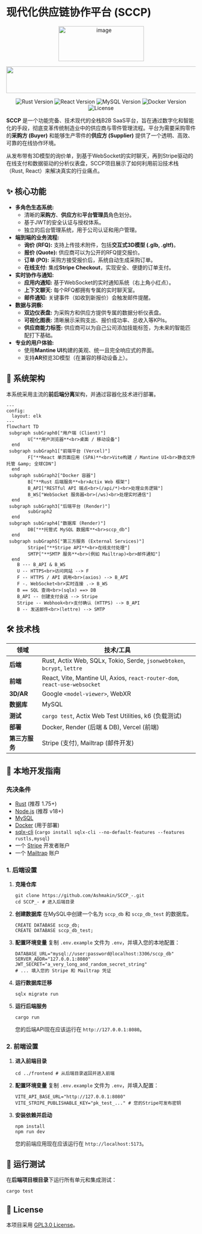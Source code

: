 # 现代化供应链协作平台 (SCCP)

<p align="center"><img width="227" height="93" alt="image" src="https://github.com/user-attachments/assets/3c6809a5-f29c-480f-b3b4-69df34cc5276" />
</p>
<p align="center"><img width="1101" height="71" alt="image" src="https://github.com/user-attachments/assets/9885b69f-cab3-4770-8d31-d5b6db712f1d" /></p>

<p align="center"> <img src="https://img.shields.io/badge/Rust-1.80-orange?style=for-the-badge&logo=rust" alt="Rust Version"> <img src="https://img.shields.io/badge/React-18-blue?style=for-the-badge&logo=react" alt="React Version"> <img src="https://img.shields.io/badge/MySQL-8.0-blue?style=for-the-badge&logo=mysql" alt="MySQL Version"> <img src="https://img.shields.io/badge/Docker-20.10-blue?style=for-the-badge&logo=docker" alt="Docker Version"> <img src="https://img.shields.io/badge/License-MIT-green?style=for-the-badge" alt="License"> </p>

**SCCP** 是一个功能完备、技术现代的全栈B2B SaaS平台，旨在通过数字化和智能化的手段，彻底变革传统制造业中的供应商与零件管理流程。平台为需要采购零件的**采购方 (Buyer)** 和能够生产零件的**供应方 (Supplier)** 提供了一个透明、高效、可靠的在线协作环境。

从发布带有3D模型的询价单，到基于WebSocket的实时聊天，再到Stripe驱动的在线支付和数据驱动的分析仪表盘，SCCP项目展示了如何利用前沿技术栈（Rust, React）来解决真实的行业痛点。

## ✨ 核心功能

- **多角色生态系统:**
  - 清晰的**采购方**、**供应方**和**平台管理员**角色划分。
  - 基于JWT的安全认证与授权体系。
  - 独立的后台管理系统，用于公司认证和用户管理。
- **端到端的业务流程:**
  - **询价 (RFQ):** 支持上传技术附件，包括**交互式3D模型 (.glb, .gltf)**。
  - **报价 (Quote):** 供应商可以为公开的RFQ提交报价。
  - **订单 (PO):** 采购方接受报价后，系统自动生成采购订单。
  - **在线支付:** 集成**Stripe Checkout**，实现安全、便捷的订单支付。
- **实时协作与通知:**
  - **应用内通知:** 基于WebSocket的实时通知系统（右上角小红点）。
  - **上下文聊天:** 每个RFQ都拥有专属的实时聊天室。
  - **邮件通知:** 关键事件（如收到新报价）会触发邮件提醒。
- **数据与洞察:**
  - **双边仪表盘:** 为采购方和供应方提供专属的数据分析仪表盘。
  - **可视化图表:** 清晰展示采购支出、报价成功率、总收入等KPIs。
  - **供应商能力标签:** 供应商可以为自己公司添加技能标签，为未来的智能匹配打下基础。
- **专业的用户体验:**
  - 使用**Mantine UI**构建的美观、统一且完全响应式的界面。
  - 支持**AR**预览3D模型（在兼容的移动设备上）。

## 🚀 系统架构

本系统采用主流的**前后端分离**架构，并通过容器化技术进行部署。

```mermaid
---
config:
  layout: elk
---
flowchart TD
 subgraph subGraph0["用户端 (Client)"]
        U["**用户浏览器**<br>桌面 / 移动设备"]
  end
 subgraph subGraph1["前端平台 (Vercel)"]
        F["**React 单页面应用 (SPA)**<br>Vite构建 / Mantine UI<br>静态文件托管 &amp; 全球CDN"]
  end
 subgraph subGraph2["Docker 容器"]
        B["**Rust 后端服务**<br>Actix Web 框架"]
        B_API["RESTful API 端点<br>(/api/*)<br>处理业务逻辑"]
        B_WS["WebSocket 服务器<br>(/ws)<br>处理实时通信"]
  end
 subgraph subGraph3["后端平台 (Render)"]
        subGraph2
  end
 subgraph subGraph4["数据库 (Render)"]
        DB["**托管式 MySQL 数据库**<br>sccp_db"]
  end
 subgraph subGraph5["第三方服务 (External Services)"]
        Stripe["**Stripe API**<br>在线支付处理"]
        SMTP["**SMTP 服务**<br>(例如 Mailtrap)<br>邮件通知"]
  end
    B --- B_API & B_WS
    U -- HTTPS<br>访问网站 --> F
    F -- HTTPS / API 调用<br>(axios) --> B_API
    F -. WebSocket<br>实时连接 .-> B_WS
    B == SQL 查询<br>(sqlx) ==> DB
    B_API -- 创建支付会话 --> Stripe
    Stripe -- Webhook<br>支付确认 (HTTPS) --> B_API
    B -- 发送邮件<br>(lettre) --> SMTP

```

## 🛠️ 技术栈

| **领域**       | **技术/工具**                                                |
| -------------- | ------------------------------------------------------------ |
| **后端**       | Rust, Actix Web, SQLx, Tokio, Serde, `jsonwebtoken`, `bcrypt`, `lettre` |
| **前端**       | React, Vite, Mantine UI, Axios, `react-router-dom`, `react-use-websocket` |
| **3D/AR**      | Google `<model-viewer>`, WebXR                               |
| **数据库**     | MySQL                                                        |
| **测试**       | `cargo test`, Actix Web Test Utilities, k6 (负载测试)        |
| **部署**       | Docker, Render (后端 & DB), Vercel (前端)                    |
| **第三方服务** | Stripe (支付), Mailtrap (邮件开发)                           |

## 🏁 本地开发指南

### **先决条件**

- [Rust](https://www.rust-lang.org/tools/install) (推荐 1.75+)
- [Node.js](https://nodejs.org/) (推荐 v18+)
- [MySQL](https://dev.mysql.com/downloads/)
- [Docker](https://www.docker.com/products/docker-desktop/) (用于部署)
- [sqlx-cli](https://github.com/launchbadge/sqlx/tree/main/sqlx-cli) (`cargo install sqlx-cli --no-default-features --features rustls,mysql`)
- 一个 [Stripe](https://stripe.com/) 开发者账户
- 一个 [Mailtrap](https://mailtrap.io/) 账户

### **1. 后端设置**

1. **克隆仓库**

   ```
   git clone https://github.com/Ashmakin/SCCP_-.git
   cd SCCP_- # 进入后端目录
   ```

2. **创建数据库** 在MySQL中创建一个名为 `sccp_db` 和 `sccp_db_test` 的数据库。

   ```
   CREATE DATABASE sccp_db;
   CREATE DATABASE sccp_db_test;
   ```

3. **配置环境变量** 复制 `.env.example` 文件为 `.env`，并填入您的本地配置：

   ```
   DATABASE_URL="mysql://user:password@localhost:3306/sccp_db"
   SERVER_ADDR="127.0.0.1:8080"
   JWT_SECRET="a_very_long_and_random_secret_string"
   # ... 填入您的 Stripe 和 Mailtrap 凭证
   ```

4. **运行数据库迁移**

   ```
   sqlx migrate run
   ```

5. **运行后端服务**

   ```
   cargo run
   ```

   您的后端API现在应该运行在 `http://127.0.0.1:8080`。

### **2. 前端设置**

1. **进入前端目录**

   ```
   cd ../frontend # 从后端目录返回并进入前端
   ```

2. **配置环境变量** 复制 `.env.example` 文件为 `.env`，并填入配置：

   ```
   VITE_API_BASE_URL="http://127.0.0.1:8080"
   VITE_STRIPE_PUBLISHABLE_KEY="pk_test_..." # 您的Stripe可发布密钥
   ```

3. **安装依赖并启动**

   ```
   npm install
   npm run dev
   ```

   您的前端应用现在应该运行在 `http://localhost:5173`。

## 🧪 运行测试

在**后端项目根目录**下运行所有单元和集成测试：

```
cargo test
```

## 📜 License

本项目采用 [GPL3.0 License](https://www.google.com/search?q=LICENSE)。
